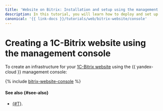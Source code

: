 ```yaml
---
title: 'Website on Bitrix: Installation and setup using the management console'
description: In this tutorial, you will learn how to deploy and set up a Bitrix website in the cloud using the management console. 1C-Bitrix is a website and web project management system by 1C-Bitrix. It enables you to manage the structure and content of your site without any specialized programming or web design skills.
canonical: '{{ link-docs }}/tutorials/web/bitrix-website/console'
---
```


# Creating a 1C-Bitrix website using the management console

To create an infrastructure for your [1C-Bitrix website](index.md) using the {{ yandex-cloud }} management console:

{% include [bitrix-website-console](../../../_tutorials/applied/bitrix-website-console.md) %}

#### See also {#see-also}

* [{#T}](terraform.md).
